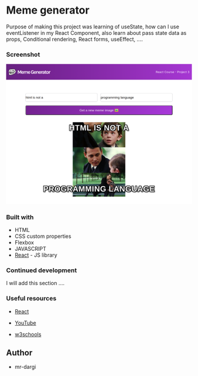# Meme generator

Purpose of making this project was learning of useState, how can I use eventListener in my React Component, also learn about pass state data as props, Conditional rendering, React forms, useEffect, .... 


### Screenshot

![](./screenshot.png)


### Built with

- HTML
- CSS custom properties
- Flexbox
- JAVASCRIPT
- [React](https://react.dev/) - JS library

### Continued development

I will add this section ....

### Useful resources

- [React](https://react.dev/)

- [YouTube](https://www.youtube.com/) 

- [w3schools](https://www.w3schools.com/) 

## Author

- mr-dargi
